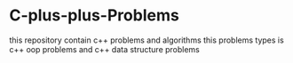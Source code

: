 # C-plus-plus-Problems
this repository contain c++ problems and algorithms this problems types is c++ oop problems and c++ data structure problems
